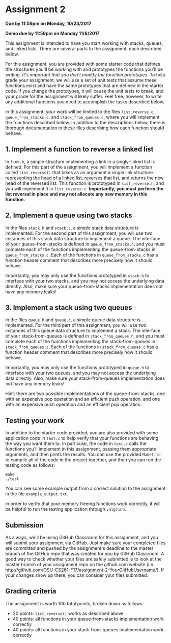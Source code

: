 # Assignment 2
**Due by 11:59pm on Monday, 10/23/2017**

**Demo due by 11:59pm on Monday 11/6/2017**

This assignment is intended to have you start working with stacks, queues, and linked lists.  There are several parts to the assignment, each described below.

For this assignment, you are provided with some starter code that defines the structures you'll be working with and prototypes the functions you'll be writing.  *It's important that you don't modify the function prototypes.*  To help grade your assignment, we will use a set of unit tests that assume these functions exist and have the same prototypes that are defined in the starter code.  If you change the prototypes, it will cause the unit tests to break, and your grade for the assignment will likely suffer.  Feel free, however, to write any additional functions you need to accomplish the tasks described below.

In this assignment, your work will be limited to the files `list_reverse.c`, `queue_from_stacks.c`, and `stack_from_queues.c`, where you will implement the functions described below. In addition to the descriptions below, there is thorough documentation in these files describing how each function should behave.

## 1. Implement a function to reverse a linked list

In `link.h`, a simple structure implementing a link in a singly-linked list is defined.  For this part of the assignment, you will implement a function called `list_reverse()` that takes as an argument a single link structure representing the head of a linked list, reverses that list, and returns the new head of the reversed list.  This function is prototyped in `list_reverse.h`, and you will implement it in `list_reverse.c`.  **Importantly, you must perform the list reversal in place and may not allocate any new memory in this function.**

## 2. Implement a queue using two stacks

In the files `stack.h` and `stack.c`, a simple stack data structure is implemented.  For the second part of this assignment, you will use two instances of this stack data structure to implement a queue.  The interface of your queue-from-stacks is defined in `queue_from_stacks.h`, and you must complete each of the functions implementing the queue-from-stacks in `queue_from_stacks.c`.  Each of the functions in `queue_from_stacks.c` has a function header comment that describes more precisely how it should behave.

Importantly, you may only use the functions prototyped in `stack.h` to interface with your two stacks, and you may not access the underlying data directly.  Also, make sure your queue-from-stacks implementation does not have any memory leaks!

## 3. Implement a stack using two queues

In the files `queue.h` and `queue.c`, a simple queue data structure is implemented.  For the third part of this assignment, you will use two instances of this queue data structure to implement a stack.  The interface of your stack-from-queues is defined in `stack_from_queues.h`, and you must complete each of the functions implementing the stack-from-queues in `stack_from_queues.c`.  Each of the functions in `stack_from_queues.c` has a function header comment that describes more precisely how it should behave.

Importantly, you may only use the functions prototyped in `queue.h` to interface with your two queues, and you may not access the underlying data directly.  Also, make sure your stack-from-queues implementation does not have any memory leaks!

Hint: there are two possible implementations of the queue-from-stacks, one with an expensive pop operation and an efficient push operation, and one with an expensive push operation and an efficient pop operation.

## Testing your work

In addition to the starter code provided, you are also provided with some application code in `test.c` to help verify that your functions are behaving the way you want them to.  In particular, the code in `test.c` calls the functions you'll implement in this assignment, passing them appropriate arguments, and then prints the results.  You can use the provided `Makefile` to compile all of the code in the project together, and then you can run the testing code as follows:
```
make
./test
```
You can see some example output from a correct solution to the assignment in the file `example_output.txt`.

In order to verify that your memory freeing functions work correctly, it will be helpful to run the testing application through `valgrind`.

## Submission

As always, we'll be using GitHub Classroom for this assignment, and you will submit your assignment via GitHub. Just make sure your completed files are committed and pushed by the assignment's deadline to the master branch of the GitHub repo that was created for you by GitHub Classroom. A good way to check whether your files are safely submitted is to look at the master branch of your assignment repo on the github.com website (i.e. http://github.com/OSU-CS261-F17/assignment-2-YourGitHubUsername/). If your changes show up there, you can consider your files submitted.

## Grading criteria

The assignment is worth 100 total points, broken down as follows:

* 20 points: `list_reverse()` works as described above
* 40 points: all functions in your queue-from-stacks implementation work correctly
* 40 points: all functions in your stack-from-queues implementation work correctly
